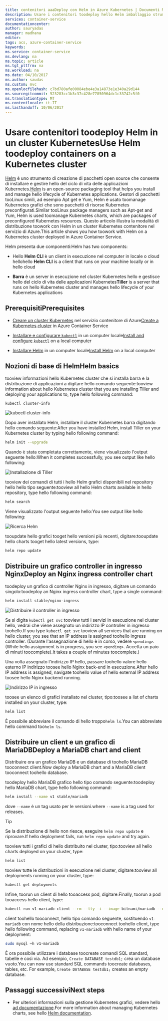 ```yaml
---
title: contenitori aaaDeploy con Helm in Azure Kubernetes | Documenti Microsoft
description: Usare i contenitori toodeploy hello Helm imballaggio strumento in un cluster Kubernetes contenitore nel servizio di Azure
services: container-service
documentationcenter: 
author: sauryadas
manager: madhana
editor: 
tags: acs, azure-container-service
keywords: 
ms.service: container-service
ms.devlang: na
ms.topic: article
ms.tgt_pltfrm: na
ms.workload: na
ms.date: 04/10/2017
ms.author: saudas
ms.custom: mvc
ms.openlocfilehash: c7bd780afe00084ebe4e3a14873e1e340a29d144
ms.sourcegitcommit: 523283cc1b3c37c428e77850964dc1c33742c5f0
ms.translationtype: MT
ms.contentlocale: it-IT
ms.lasthandoff: 10/06/2017
---
```

# <a name="use-helm-toodeploy-containers-on-a-kubernetes-cluster"></a><span data-ttu-id="87208-103">Usare contenitori toodeploy Helm in un cluster Kubernetes</span><span class="sxs-lookup"><span data-stu-id="87208-103">Use Helm toodeploy containers on a Kubernetes cluster</span></span> 

<span data-ttu-id="87208-104">[Helm](https://github.com/kubernetes/helm/) è uno strumento di creazione di pacchetti open source che consente di installare e gestire hello del ciclo di vita delle applicazioni Kubernetes.</span><span class="sxs-lookup"><span data-stu-id="87208-104">[Helm](https://github.com/kubernetes/helm/) is an open-source packaging tool that helps you install and manage hello lifecycle of Kubernetes applications.</span></span> <span data-ttu-id="87208-105">Gestori di pacchetti tooLinux simili, ad esempio Apt get e Yum, Helm è usato toomanage Kubernetes grafici che sono pacchetti di risorse Kubernetes preconfigurati.</span><span class="sxs-lookup"><span data-stu-id="87208-105">Similar tooLinux package managers such as Apt-get and Yum, Helm is used toomanage Kubernetes charts, which are packages of preconfigured Kubernetes resources.</span></span> <span data-ttu-id="87208-106">Questo articolo illustra la modalità di distribuzione toowork con Helm in un cluster Kubernetes contenitore nel servizio di Azure.</span><span class="sxs-lookup"><span data-stu-id="87208-106">This article shows you how toowork with Helm on a Kubernetes cluster deployed in Azure Container Service.</span></span>

<span data-ttu-id="87208-107">Helm presenta due componenti:</span><span class="sxs-lookup"><span data-stu-id="87208-107">Helm has two components:</span></span> 
* <span data-ttu-id="87208-108">Hello **Helm CLI** è un client in esecuzione nel computer in locale o cloud hello</span><span class="sxs-lookup"><span data-stu-id="87208-108">hello **Helm CLI** is a client that runs on your machine locally or in hello cloud</span></span>  

* <span data-ttu-id="87208-109">**Barra** è un server in esecuzione nel cluster Kubernetes hello e gestisce hello del ciclo di vita delle applicazioni Kubernetes</span><span class="sxs-lookup"><span data-stu-id="87208-109">**Tiller** is a server that runs on hello Kubernetes cluster and manages hello lifecycle of your Kubernetes applications</span></span> 
 
## <a name="prerequisites"></a><span data-ttu-id="87208-110">Prerequisiti</span><span class="sxs-lookup"><span data-stu-id="87208-110">Prerequisites</span></span>

* <span data-ttu-id="87208-111">[Creare un cluster Kubernetes](container-service-kubernetes-walkthrough.md) nel servizio contenitore di Azure</span><span class="sxs-lookup"><span data-stu-id="87208-111">[Create a Kubernetes cluster](container-service-kubernetes-walkthrough.md) in Azure Container Service</span></span>

* <span data-ttu-id="87208-112">[Installare e configurare `kubectl`](../container-service-connect.md) in un computer locale</span><span class="sxs-lookup"><span data-stu-id="87208-112">[Install and configure `kubectl`](../container-service-connect.md) on a local computer</span></span>

* <span data-ttu-id="87208-113">[Installare Helm](https://github.com/kubernetes/helm/blob/master/docs/install.md) in un computer locale</span><span class="sxs-lookup"><span data-stu-id="87208-113">[Install Helm](https://github.com/kubernetes/helm/blob/master/docs/install.md) on a local computer</span></span>

## <a name="helm-basics"></a><span data-ttu-id="87208-114">Nozioni di base di Helm</span><span class="sxs-lookup"><span data-stu-id="87208-114">Helm basics</span></span> 

<span data-ttu-id="87208-115">tooview informazioni hello Kubernetes cluster che si installa barra e la distribuzione di applicazioni a digitare hello comando seguente:</span><span class="sxs-lookup"><span data-stu-id="87208-115">tooview information about hello Kubernetes cluster that you are installing Tiller and deploying your applications to, type hello following command:</span></span>

```bash
kubectl cluster-info 
```
![kubectl cluster-info](./media/container-service-kubernetes-helm/clusterinfo.png)
 
<span data-ttu-id="87208-117">Dopo aver installato Helm, installare il cluster Kubernetes barra digitando hello comando seguente:</span><span class="sxs-lookup"><span data-stu-id="87208-117">After you have installed Helm, install Tiller on your Kubernetes cluster by typing hello following command:</span></span>

```bash
helm init --upgrade
```
<span data-ttu-id="87208-118">Quando è stata completata correttamente, viene visualizzato l'output seguente hello:</span><span class="sxs-lookup"><span data-stu-id="87208-118">When it completes successfully, you see output like hello following:</span></span>

![Installazione di Tiller](./media/container-service-kubernetes-helm/tiller-install.png)
 
 
 
 
<span data-ttu-id="87208-120">tooview dei comandi di tutti i hello Helm grafici disponibili nel repository hello hello tipo seguente:</span><span class="sxs-lookup"><span data-stu-id="87208-120">tooview all hello Helm charts available in hello repository, type hello following command:</span></span>

```bash 
helm search 
```

<span data-ttu-id="87208-121">Viene visualizzato l'output seguente hello:</span><span class="sxs-lookup"><span data-stu-id="87208-121">You see output like hello following:</span></span>

![Ricerca Helm](./media/container-service-kubernetes-helm/helm-search.png)
 
<span data-ttu-id="87208-123">tooupdate hello grafici tooget hello versioni più recenti, digitare:</span><span class="sxs-lookup"><span data-stu-id="87208-123">tooupdate hello charts tooget hello latest versions, type:</span></span>

```bash 
helm repo update 
```
## <a name="deploy-an-nginx-ingress-controller-chart"></a><span data-ttu-id="87208-124">Distribuire un grafico controller in ingresso Nginx</span><span class="sxs-lookup"><span data-stu-id="87208-124">Deploy an Nginx ingress controller chart</span></span> 
 
<span data-ttu-id="87208-125">toodeploy un grafico di controller Nginx in ingresso, digitare un comando singolo:</span><span class="sxs-lookup"><span data-stu-id="87208-125">toodeploy an Nginx ingress controller chart, type a single command:</span></span>

```bash
helm install stable/nginx-ingress 
```
![Distribuire il controller in ingresso](./media/container-service-kubernetes-helm/nginx-ingress.png)

<span data-ttu-id="87208-127">Se si digita `kubectl get svc` tooview tutti i servizi in esecuzione nel cluster hello, vedrai che viene assegnato un indirizzo IP controller in ingresso toohello.</span><span class="sxs-lookup"><span data-stu-id="87208-127">If you type `kubectl get svc` tooview all services that are running on hello cluster, you see that an IP address is assigned toohello ingress controller.</span></span> <span data-ttu-id="87208-128">(Durante l'assegnazione di hello è in corso, vedere `<pending>`.</span><span class="sxs-lookup"><span data-stu-id="87208-128">(While hello assignment is in progress, you see `<pending>`.</span></span> <span data-ttu-id="87208-129">Accetta un paio di minuti toocomplete).</span><span class="sxs-lookup"><span data-stu-id="87208-129">It takes a couple of minutes toocomplete.)</span></span> 

<span data-ttu-id="87208-130">Una volta assegnato l'indirizzo IP hello, passare toohello valore hello esterno IP indirizzo toosee hello Nginx back-end in esecuzione.</span><span class="sxs-lookup"><span data-stu-id="87208-130">After hello IP address is assigned, navigate toohello value of hello external IP address toosee hello Nginx backend running.</span></span> 
 
![Indirizzo IP in ingresso](./media/container-service-kubernetes-helm/ingress-ip-address.png)


<span data-ttu-id="87208-132">toosee un elenco di grafici installato nel cluster, tipo:</span><span class="sxs-lookup"><span data-stu-id="87208-132">toosee a list of charts installed on your cluster, type:</span></span>

```bash
helm list 
```

<span data-ttu-id="87208-133">È possibile abbreviare il comando di hello troppo`helm ls`.</span><span class="sxs-lookup"><span data-stu-id="87208-133">You can abbreviate hello command too`helm ls`.</span></span>
 
 
 
 
## <a name="deploy-a-mariadb-chart-and-client"></a><span data-ttu-id="87208-134">Distribuire un client e un grafico di MariaDB</span><span class="sxs-lookup"><span data-stu-id="87208-134">Deploy a MariaDB chart and client</span></span>

<span data-ttu-id="87208-135">Distribuire ora un grafico MariaDB e un database di toohello MariaDB tooconnect client.</span><span class="sxs-lookup"><span data-stu-id="87208-135">Now deploy a MariaDB chart and a MariaDB client tooconnect toohello database.</span></span>

<span data-ttu-id="87208-136">toodeploy hello MariaDB grafico hello tipo comando seguente:</span><span class="sxs-lookup"><span data-stu-id="87208-136">toodeploy hello MariaDB chart, type hello following command:</span></span>

```bash
helm install --name v1 stable/mariadb
```

<span data-ttu-id="87208-137">dove `--name` è un tag usato per le versioni.</span><span class="sxs-lookup"><span data-stu-id="87208-137">where `--name` is a tag used for releases.</span></span>

> [!TIP]
> <span data-ttu-id="87208-138">Se la distribuzione di hello non riesce, eseguire `helm repo update` e riprovare.</span><span class="sxs-lookup"><span data-stu-id="87208-138">If hello deployment fails, run `helm repo update` and try again.</span></span>
>
 
 
<span data-ttu-id="87208-139">tooview tutti i grafici di hello distribuito nel cluster, tipo:</span><span class="sxs-lookup"><span data-stu-id="87208-139">tooview all hello charts deployed on your cluster, type:</span></span>

```bash 
helm list
```
 
<span data-ttu-id="87208-140">tooview tutte le distribuzioni in esecuzione nel cluster, digitare:</span><span class="sxs-lookup"><span data-stu-id="87208-140">tooview all deployments running on your cluster, type:</span></span>

```bash
kubectl get deployments 
``` 
 
 
<span data-ttu-id="87208-141">Infine, toorun un client di hello tooaccess pod, digitare:</span><span class="sxs-lookup"><span data-stu-id="87208-141">Finally, toorun a pod tooaccess hello client, type:</span></span>

```bash
kubectl run v1-mariadb-client --rm --tty -i --image bitnami/mariadb --command -- bash  
``` 
 
 
<span data-ttu-id="87208-142">client toohello tooconnect, hello tipo comando seguente, sostituendo `v1-mariadb` con nome hello della distribuzione:</span><span class="sxs-lookup"><span data-stu-id="87208-142">tooconnect toohello client, type hello following command, replacing `v1-mariadb` with hello name of your deployment:</span></span>

```bash
sudo mysql –h v1-mariadb
```
 
 
<span data-ttu-id="87208-143">È ora possibile utilizzare i database toocreate comandi SQL standard, tabelle e così via. Ad esempio, `Create DATABASE testdb1;` crea un database vuoto.</span><span class="sxs-lookup"><span data-stu-id="87208-143">You can now use standard SQL commands toocreate databases, tables, etc. For example, `Create DATABASE testdb1;` creates an empty database.</span></span> 
 
 
 
## <a name="next-steps"></a><span data-ttu-id="87208-144">Passaggi successivi</span><span class="sxs-lookup"><span data-stu-id="87208-144">Next steps</span></span>

* <span data-ttu-id="87208-145">Per ulteriori informazioni sulla gestione Kubernetes grafici, vedere hello [ad documentazione](https://github.com/kubernetes/helm/blob/master/docs/index.md).</span><span class="sxs-lookup"><span data-stu-id="87208-145">For more information about managing Kubernetes charts, see hello [Helm documentation](https://github.com/kubernetes/helm/blob/master/docs/index.md).</span></span> 


